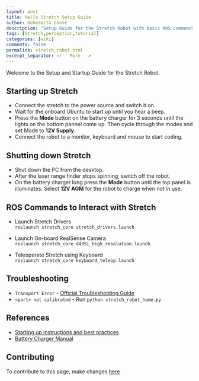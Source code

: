 ```yaml
---
layout: post
title: Hello Stretch Setup Guide
author: Debasmita Ghose
description: "Setup Guide for the Stretch Robot with basic ROS commands"
tags: [Stretch,perception,tutorial]
categories: [wiki]
comments: false
permalink: stretch_robot.html
excerpt_separator: <!-- More -->
---
```


Welcome to the Setup and Startup Guide for the Stretch Robot.

<!-- More -->


## Starting up Stretch

- Connect the stretch to the power source and switch it on.
- Wait for the onboard Ubuntu to start up until you hear a beep.
- Press the **Mode** button on the battery charger for 3 seconds until the lights on the bottom pannel come up. Then cycle through the modes and set Mode to **12V Supply**.
- Connect the robot to a monitor, keyboard and mouse to start coding. 

## Shutting down Stretch

- Shut down the PC from the desktop.
- After the laser range finder stops spinning, switch off the robot.
- On the battery charger long press the **Mode** button until the top panel is illuminates. Select **12V AGM** for the robot to charge when not in use. 

## ROS Commands to Interact with Stretch

- Launch Stretch Drivers  
``` roslaunch stretch_core stretch_drivers.launch ```

- Launch On-board RealSense Camera  
``` roslaunch stretch_core d435i_high_resolution.launch ```

- Teleoperate Stretch using Keyboard  
``` roslaunch stretch_core keyboard_teleop.launch ```

## Troubleshooting
 - `Transport Error` - [Official Troubleshooting Guide](https://docs.hello-robot.com/troubleshooting_guide/) 
 - `<part> not calibrated` - Run `python stretch_robot_home.py`

## References

- [Starting up instructions and best practices](https://docs.hello-robot.com/quick_start_guide/)
- [Battery Charger Manual](https://no.co/media/nocodownloads/format/g/e/genius10na_user_guide_1.pdf)



## Contributing

To contribute to this page, make changes [here](https://github.com/ScazLab/ScazLab.github.io/blob/master/_posts/2021-01-22-Stretch_Robot.md)
